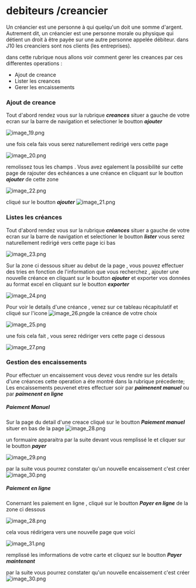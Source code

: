 # debiteurs /creancier

Un créancier est une personne à qui quelqu'un doit une somme d'argent. Autrement dit, un créancier est une personne morale ou physique qui détient un droit à être payée sur une autre personne appelée débiteur.
dans J10 les creanciers sont nos clients (les entreprises).

dans cette rubrique nous allons voir comment  gerer les creances par ces differentes operations :

*   Ajout de creance
*   Lister les creances 
*   Gerer les encaissements

 ### Ajout de creance 

Tout d'abord rendez vous sur la rubrique **_creances_** situer a gauche de votre ecran sur la barre de navigation et selectioner le boutton **_ajouter_**

![image_19.png](image_19.png)


une fois cela fais vous serez naturellement redirigé vers cette page

![image_20.png](image_20.png)

remolissez tous les champs . Vous avez egalement la  possibilité sur cette page de rajouter des echéances a une créance en cliquant sur le boutton **_ajouter_** de cette zone

![image_22.png](image_22.png)



cliqué sur le boutton **_ajouter_**
![image_21.png](image_21.png)



### Listes les créances

Tout d'abord rendez vous sur la rubrique **_créances_** situer a gauche de votre ecran sur la barre de navigation et selectioner le boutton **_lister_** vous serez naturellement redirigé vers cette page ici bas

![image_23.png](image_23.png)


Sur la zone ci dessous situer au debut de la page , vous pouvez effectuer des tries en fonction de l'information que vous recherchez , ajouter une nouvelle créance en cliquant sur le boutton **_ajouter_** et exporter vos données au format excel en cliquant sur le boutton **_exporter_**

![image_24.png](image_24.png)

Pour voir le details d'une créance , venez sur ce tableau récapitulatif et cliqué sur l'icone ![image_26.png](image_26.png)de la créance de votre choix

![image_25.png](image_25.png)

une fois cela fait , vous serez rédiriger vers cette page ci dessous

![image_27.png](image_27.png)


### Gestion des encaissements

Pour effectuer un encaissement vous devez vous rendre sur les details d'une créances  cette operation a éte montré dans la rubrique précedente;
Les encaissements peuvenet etres effectuer soir par **_paimenent manuel_** ou par **_paimenent en ligne_**

##### Paiement Manuel

Sur la page du detail d'une creace cliqué sur le boutton **_Paiement manuel_** situer en bas de la page 
![image_28.png](image_28.png)

un formuaire apparaitra par la suite devant vous remplissé le et cliquer sur le boutton **_payer_**

![image_29.png](image_29.png)

par la suite vous pourrez constater qu'un nouvelle encaissement c'est créer
![image_30.png](image_30.png)    

##### Paiement en ligne

Conernant les paiement en ligne , cliqué sur le boutton _**Payer en ligne**_ de la zone ci dessous

![image_28.png](image_28.png)

cela vous rédirigera vers une nouvelle page que voici

![image_31.png](image_31.png)


remplissé les imformations de votre carte et cliquez sur le boutton **_Payer maintenant_**

par la suite vous pourrez constater qu'un nouvelle encaissement c'est créer
![image_30.png](image_30.png)  
